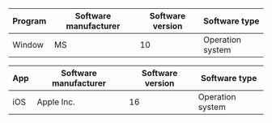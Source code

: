 |Program|Software manufacturer|Software version|Software type|
|---|---|---|---|
|Window|MS|10|Operation system|

|App|Software manufacturer|Software version|Software type|
|---|---|---|---|
|iOS|Apple Inc.|16|Operation system|
